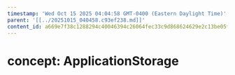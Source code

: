 ```yaml
---
timestamp: 'Wed Oct 15 2025 04:04:58 GMT-0400 (Eastern Daylight Time)'
parent: '[[../20251015_040458.c93ef238.md]]'
content_id: a669e7f38c1288294c40046394c26064fec33c9d868624629e2c13be05f71083
---
```


# concept: ApplicationStorage
